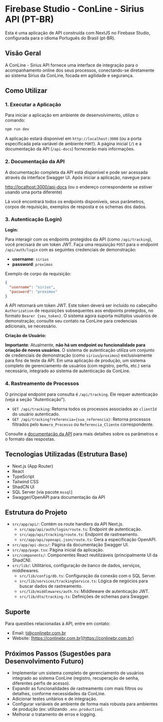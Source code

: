 # Firebase Studio - ConLine - Sirius API (PT-BR)

Esta é uma aplicação de API construída com NextJS no Firebase Studio, configurada para o idioma Português do Brasil (pt-BR).

## Visão Geral

A ConLine - Sirius API fornece uma interface de integração para o acompanhamento online dos seus processos, conectando-se diretamente ao sistema Sirius da ConLine, focada em agilidade e segurança.

## Como Utilizar

### 1. Executar a Aplicação

Para iniciar a aplicação em ambiente de desenvolvimento, utilize o comando:

```bash
npm run dev
```

A aplicação estará disponível em `http://localhost:3000` (ou a porta especificada pela variável de ambiente `PORT`). A página inicial (`/`) e a documentação da API (`/api-docs`) fornecerão mais informações.

### 2. Documentação da API

A documentação completa da API está disponível e pode ser acessada através da interface Swagger UI. Após iniciar a aplicação, navegue para:

[http://localhost:3000/api-docs](http://localhost:3000/api-docs) (ou o endereço correspondente se estiver usando uma porta diferente)

Lá você encontrará todos os endpoints disponíveis, seus parâmetros, corpos de requisição, exemplos de resposta e os schemas dos dados.

### 3. Autenticação (Login)

**Login:**

Para interagir com os endpoints protegidos da API (como `/api/tracking`), você precisará de um token JWT. Faça uma requisição `POST` para o endpoint `/api/auth/login` com as seguintes credenciais de demonstração:

-   **username**: `sirius`
-   **password**: `proximos`

Exemplo de corpo da requisição:
```json
{
  "username": "sirius",
  "password": "proximos"
}
```
A API retornará um token JWT. Este token deverá ser incluído no cabeçalho `Authorization` de requisições subsequentes aos endpoints protegidos, no formato `Bearer {seu_token}`. O sistema agora suporta múltiplos usuários de demonstração; consulte seu contato na ConLine para credenciais adicionais, se necessário.

**Criação de Usuário:**

**Importante**: Atualmente, **não há um endpoint ou funcionalidade para criação de novos usuários**. O sistema de autenticação utiliza um conjunto de credenciais de demonstração (como `sirius`/`proximos`) exclusivamente para fins de teste da API. Em uma aplicação de produção, um sistema completo de gerenciamento de usuários (com registro, perfis, etc.) seria necessário, integrado ao sistema de autenticação da ConLine.

### 4. Rastreamento de Processos

O principal endpoint para consulta é `/api/tracking`. Ele requer autenticação (veja a seção "Autenticação").

-   `GET /api/tracking`: Retorna todos os processos associados ao `clientId` do usuário autenticado.
-   `GET /api/tracking?referencia={sua_referencia}`: Retorna processos filtrados pelo `Numero_Processo` ou `Referencia_Cliente` correspondente.

Consulte a [documentação da API](/api-docs) para mais detalhes sobre os parâmetros e o formato das respostas.

## Tecnologias Utilizadas (Estrutura Base)

- Next.js (App Router)
- React
- TypeScript
- Tailwind CSS
- ShadCN UI
- SQL Server (via pacote `mssql`)
- Swagger/OpenAPI para documentação da API

## Estrutura do Projeto

-   `src/app/api/`: Contém os route handlers da API Next.js.
    -   `src/app/api/auth/login/route.ts`: Endpoint de autenticação.
    -   `src/app/api/tracking/route.ts`: Endpoint de rastreamento.
    -   `src/app/api/openapi.json/route.ts`: Gera a especificação OpenAPI.
-   `src/app/api-docs/`: Página da documentação Swagger UI.
-   `src/app/page.tsx`: Página inicial da aplicação.
-   `src/components/`: Componentes React reutilizáveis (principalmente UI da ShadCN).
-   `src/lib/`: Utilitários, configuração de banco de dados, serviços, middlewares.
    -   `src/lib/config/db.ts`: Configuração da conexão com o SQL Server.
    -   `src/lib/services/trackingService.ts`: Lógica de negócios para buscar dados de rastreamento.
    -   `src/lib/middlewares/auth.ts`: Middleware de autenticação JWT.
    -   `src/lib/dto/tracking.ts`: Definições de schemas para Swagger.

## Suporte

Para questões relacionadas à API, entre em contato:
- Email: ti@conlinebr.com.br
- Website: [https://conlinebr.com.br](https://conlinebr.com.br)

## Próximos Passos (Sugestões para Desenvolvimento Futuro)

- Implementar um sistema completo de gerenciamento de usuários integrado ao sistema ConLine (registro, recuperação de senha, diferentes perfis de acesso).
- Expandir as funcionalidades de rastreamento com mais filtros ou detalhes, conforme necessidades da ConLine.
- Adicionar testes unitários e de integração.
- Configurar variáveis de ambiente de forma mais robusta para ambientes de produção (ex: utilizando `.env.production`).
- Melhorar o tratamento de erros e logging.
